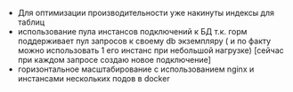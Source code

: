 - Для оптимизации производительности уже накинуты индексы для таблиц
- использование пула инстансов подключений к БД т.к. горм поддерживает пул запросов к своему db экземпляру ( и по факту можно использовать 1 его инстанс при небольшой нагрузке) [сейчас при каждом запросе создаю новое подключение]
- горизонтальное масштабирование с использованием nginx и инстансами нескольких подов в docker


